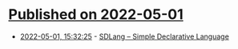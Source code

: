 # [Published on 2022-05-01](index.md)

* [2022-05-01, 15:32:25](https://news.ycombinator.com/item?id=31225845) - [SDLang – Simple Declarative Language](https://sdlang.org/)
